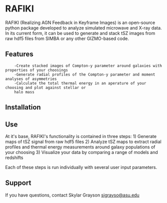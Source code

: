 RAFIKI
======

RAFIKI (Realizing AGN Feedback in Keyframe Images) is an open-source python package developed to analyze
simulated microwave and X-ray data. In its current form, it can be used to generate and stack tSZ images
from raw hdf5 files from SIMBA or any other GIZMO-based code.

Features
--------
        -Create stacked images of Compton-y parameter around galaxies with properties of your choosings
        -Generate radial profiles of the Compton-y parameter and moment analyses of asymmetries
        -Calculate the total thermal energy in an aperature of your choosing and plot against stellar or
        halo mass



Installation
------------

Use
---
At it's base, RAFIKI's functionality is contained in three steps:
        1) Generate maps of tSZ signal from raw hdf5 files
        2) Analyze tSZ maps to extract radial profiles and thermal energy measurements around galaxy
        populations of your choosing
        3) Visualize your data by comparing a range of models and redshifts

Each of these steps is run individually with several user input parameters.




Support
-------
If you have questions, contact Skylar Grayson sigrayso@asu.edu
